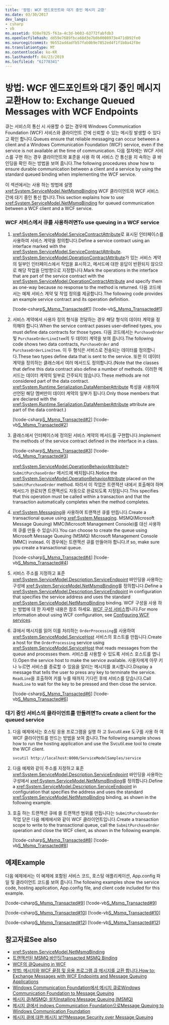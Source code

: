 ```yaml
---
title: '방법: WCF 엔드포인트와 대기 중인 메시지 교환'
ms.date: 03/30/2017
dev_langs:
- csharp
- vb
ms.assetid: 938e7825-f63a-4c3d-b603-63772fabfdb3
ms.openlocfilehash: dd59e7689fbca68d3e7b0b0008973e471d092fe0
ms.sourcegitcommit: 9b552addadfb57fab0b9e7852ed4f1f1b8a42f8e
ms.translationtype: MT
ms.contentlocale: ko-KR
ms.lasthandoff: 04/23/2019
ms.locfileid: "61778341"
---
```

# <a name="how-to-exchange-queued-messages-with-wcf-endpoints"></a><span data-ttu-id="44225-102">방법: WCF 엔드포인트와 대기 중인 메시지 교환</span><span class="sxs-lookup"><span data-stu-id="44225-102">How to: Exchange Queued Messages with WCF Endpoints</span></span>
<span data-ttu-id="44225-103">큐는 서비스의 통신 시 사용할 수 없는 경우에 Windows Communication Foundation (WCF) 서비스와 클라이언트 간에 신뢰할 수 있는 메시징 발생할 수 있다고 확인 합니다.</span><span class="sxs-lookup"><span data-stu-id="44225-103">Queues ensure that reliable messaging can occur between a client and a Windows Communication Foundation (WCF) service, even if the service is not available at the time of communication.</span></span> <span data-ttu-id="44225-104">다음 절차에는 WCF 서비스를 구현 하는 경우 클라이언트와 표준을 사용 하 여 서비스 간 통신을 지 속하는 큐 바인딩을 확인 하는 방법을 보여 줍니다.</span><span class="sxs-lookup"><span data-stu-id="44225-104">The following procedures show how to ensure durable communication between a client and a service by using the standard queued binding when implementing the WCF service.</span></span>  
  
 <span data-ttu-id="44225-105">이 섹션에서는 사용 하는 방법에 설명 <xref:System.ServiceModel.NetMsmqBinding> WCF 클라이언트와 WCF 서비스 간에 대기 중인 통신 합니다.</span><span class="sxs-lookup"><span data-stu-id="44225-105">This section explains how to use <xref:System.ServiceModel.NetMsmqBinding> for queued communication between a WCF client and a WCF service.</span></span>  
  
### <a name="to-use-queuing-in-a-wcf-service"></a><span data-ttu-id="44225-106">WCF 서비스에서 큐를 사용하려면</span><span class="sxs-lookup"><span data-stu-id="44225-106">To use queuing in a WCF service</span></span>  
  
1. <span data-ttu-id="44225-107"><xref:System.ServiceModel.ServiceContractAttribute>로 표시된 인터페이스를 사용하여 서비스 계약을 정의합니다.</span><span class="sxs-lookup"><span data-stu-id="44225-107">Define a service contract using an interface marked with the <xref:System.ServiceModel.ServiceContractAttribute>.</span></span> <span data-ttu-id="44225-108"><xref:System.ServiceModel.OperationContractAttribute>가 있는 서비스 계약의 일부인 인터페이스에서 작업을 표시하고, 메서드에 대한 응답이 반환되지 않으므로 해당 작업을 단방향으로 지정합니다.</span><span class="sxs-lookup"><span data-stu-id="44225-108">Mark the operations in the interface that are part of the service contract with the <xref:System.ServiceModel.OperationContractAttribute> and specify them as one-way because no response to the method is returned.</span></span> <span data-ttu-id="44225-109">다음 코드에서는 예제 서비스 계약 및 작업 정의를 제공합니다.</span><span class="sxs-lookup"><span data-stu-id="44225-109">The following code provides an example service contract and its operation definition.</span></span>  
  
     [!code-csharp[S_Msmq_Transacted#1](../../../../samples/snippets/csharp/VS_Snippets_CFX/s_msmq_transacted/cs/service.cs#1)]
     [!code-vb[S_Msmq_Transacted#1](../../../../samples/snippets/visualbasic/VS_Snippets_CFX/s_msmq_transacted/vb/service.vb#1)]  
  
2. <span data-ttu-id="44225-110">서비스 계약에서 사용자 정의 형식을 전달하는 경우 해당 형식의 데이터 계약을 정의해야 합니다.</span><span class="sxs-lookup"><span data-stu-id="44225-110">When the service contract passes user-defined types, you must define data contracts for those types.</span></span> <span data-ttu-id="44225-111">다음 코드에서는 `PurchaseOrder` 및 `PurchaseOrderLineItem`의 두 데이터 계약을 보여 줍니다.</span><span class="sxs-lookup"><span data-stu-id="44225-111">The following code shows two data contracts, `PurchaseOrder` and `PurchaseOrderLineItem`.</span></span> <span data-ttu-id="44225-112">이 두 형식은 서비스로 전송되는 데이터를 정의합니다.</span><span class="sxs-lookup"><span data-stu-id="44225-112">These two types define data that is sent to the service.</span></span> <span data-ttu-id="44225-113">또한 이 데이터 계약을 정의하는 클래스에서 여러 메서드도 정의합니다.</span><span class="sxs-lookup"><span data-stu-id="44225-113">(Note that the classes that define this data contract also define a number of methods.</span></span> <span data-ttu-id="44225-114">이러한 메서드는 데이터 계약의 일부로 간주되지 않습니다.</span><span class="sxs-lookup"><span data-stu-id="44225-114">These methods are not considered part of the data contract.</span></span> <span data-ttu-id="44225-115"><xref:System.Runtime.Serialization.DataMemberAttribute> 특성을 사용하여 선언된 해당 멤버만이 데이터 계약의 일부가 됩니다.</span><span class="sxs-lookup"><span data-stu-id="44225-115">Only those members that are declared with the <xref:System.Runtime.Serialization.DataMemberAttribute> attribute are part of the data contract.)</span></span>  
  
     [!code-csharp[S_Msmq_Transacted#2](../../../../samples/snippets/csharp/VS_Snippets_CFX/s_msmq_transacted/cs/service.cs#2)]
     [!code-vb[S_Msmq_Transacted#2](../../../../samples/snippets/visualbasic/VS_Snippets_CFX/s_msmq_transacted/vb/service.vb#2)]  
  
3. <span data-ttu-id="44225-116">클래스에서 인터페이스에 정의된 서비스 계약의 메서드를 구현합니다.</span><span class="sxs-lookup"><span data-stu-id="44225-116">Implement the methods of the service contract defined in the interface in a class.</span></span>  
  
     [!code-csharp[S_Msmq_Transacted#3](../../../../samples/snippets/csharp/VS_Snippets_CFX/s_msmq_transacted/cs/service.cs#3)]
     [!code-vb[S_Msmq_Transacted#3](../../../../samples/snippets/visualbasic/VS_Snippets_CFX/s_msmq_transacted/vb/service.vb#3)]  
  
     <span data-ttu-id="44225-117"><xref:System.ServiceModel.OperationBehaviorAttribute>는 `SubmitPurchaseOrder` 메서드에 배치됩니다.</span><span class="sxs-lookup"><span data-stu-id="44225-117">Notice the <xref:System.ServiceModel.OperationBehaviorAttribute> placed on the `SubmitPurchaseOrder` method.</span></span> <span data-ttu-id="44225-118">따라서 이 작업은 트랜잭션 내에서 호출해야 하며 메서드가 완료되면 트랜잭션도 자동으로 완료되도록 지정됩니다.</span><span class="sxs-lookup"><span data-stu-id="44225-118">This specifies that this operation must be called within a transaction and that the transaction automatically completes when the method completes.</span></span>  
  
4. <span data-ttu-id="44225-119"><xref:System.Messaging>을 사용하여 트랜잭션 큐를 만듭니다.</span><span class="sxs-lookup"><span data-stu-id="44225-119">Create a transactional queue using <xref:System.Messaging>.</span></span> <span data-ttu-id="44225-120">MSMQ(Microsoft Message Queuing) MMC(Microsoft Management Console)를 대신 사용하여 큐를 만들 수 있습니다.</span><span class="sxs-lookup"><span data-stu-id="44225-120">You can choose to create the queue using Microsoft Message Queuing (MSMQ) Microsoft Management Console (MMC) instead.</span></span> <span data-ttu-id="44225-121">이 경우에는 트랜잭션 큐를 만들어야 합니다.</span><span class="sxs-lookup"><span data-stu-id="44225-121">If so, make sure you create a transactional queue.</span></span>  
  
     [!code-csharp[S_Msmq_Transacted#4](../../../../samples/snippets/csharp/VS_Snippets_CFX/s_msmq_transacted/cs/hostapp.cs#4)]
     [!code-vb[S_Msmq_Transacted#4](../../../../samples/snippets/visualbasic/VS_Snippets_CFX/s_msmq_transacted/vb/hostapp.vb#4)]  
  
5. <span data-ttu-id="44225-122">서비스 주소를 지정하고 표준 <xref:System.ServiceModel.Description.ServiceEndpoint> 바인딩을 사용하는 구성에 <xref:System.ServiceModel.NetMsmqBinding>를 정의합니다.</span><span class="sxs-lookup"><span data-stu-id="44225-122">Define a <xref:System.ServiceModel.Description.ServiceEndpoint> in configuration that specifies the service address and uses the standard <xref:System.ServiceModel.NetMsmqBinding> binding.</span></span> <span data-ttu-id="44225-123">WCF 구성을 사용 하는 방법에 대 한 자세한 내용은 참조 하세요. [WCF 구성 서비스](../configuring-services.md)합니다.</span><span class="sxs-lookup"><span data-stu-id="44225-123">For more information about using WCF configuration, see [Configuring WCF services](../configuring-services.md).</span></span>  

6. <span data-ttu-id="44225-124">큐에서 메시지를 읽어 이를 처리하는 `OrderProcessing`를 사용하여 <xref:System.ServiceModel.ServiceHost> 서비스의 호스트를 만듭니다.</span><span class="sxs-lookup"><span data-stu-id="44225-124">Create a host for the `OrderProcessing` service using <xref:System.ServiceModel.ServiceHost> that reads messages from the queue and processes them.</span></span> <span data-ttu-id="44225-125">서비스를 사용할 수 있도록 서비스 호스트를 엽니다.</span><span class="sxs-lookup"><span data-stu-id="44225-125">Open the service host to make the service available.</span></span> <span data-ttu-id="44225-126">사용자에게 아무 키나 누르면 서비스를 종료할 수 있음을 알리는 메시지를 표시합니다.</span><span class="sxs-lookup"><span data-stu-id="44225-126">Display a message that tells the user to press any key to terminate the service.</span></span> <span data-ttu-id="44225-127">`ReadLine`을 호출하여 키를 누를 때까지 기다린 후에 서비스를 닫습니다.</span><span class="sxs-lookup"><span data-stu-id="44225-127">Call `ReadLine` to wait for the key to be pressed and then close the service.</span></span>  
  
     [!code-csharp[S_Msmq_Transacted#6](../../../../samples/snippets/csharp/VS_Snippets_CFX/s_msmq_transacted/cs/hostapp.cs#6)]
     [!code-vb[S_Msmq_Transacted#6](../../../../samples/snippets/visualbasic/VS_Snippets_CFX/s_msmq_transacted/vb/hostapp.vb#6)]  
  
### <a name="to-create-a-client-for-the-queued-service"></a><span data-ttu-id="44225-128">대기 중인 서비스의 클라이언트를 만들려면</span><span class="sxs-lookup"><span data-stu-id="44225-128">To create a client for the queued service</span></span>  
  
1. <span data-ttu-id="44225-129">다음 예제에서는 호스팅 응용 프로그램을 실행 하 고 Svcutil.exe 도구를 사용 하 여 WCF 클라이언트를 만드는 방법을 보여 줍니다.</span><span class="sxs-lookup"><span data-stu-id="44225-129">The following example shows how to run the hosting application and use the Svcutil.exe tool to create the WCF client.</span></span>  
  
    ```  
    svcutil http://localhost:8000/ServiceModelSamples/service  
    ```  
  
2. <span data-ttu-id="44225-130">다음 예제와 같이 주소를 지정하고 표준 <xref:System.ServiceModel.Description.ServiceEndpoint> 바인딩을 사용하는 구성에서 <xref:System.ServiceModel.NetMsmqBinding>를 정의합니다.</span><span class="sxs-lookup"><span data-stu-id="44225-130">Define a <xref:System.ServiceModel.Description.ServiceEndpoint> in configuration that specifies the address and uses the standard <xref:System.ServiceModel.NetMsmqBinding> binding, as shown in the following example.</span></span>  

3. <span data-ttu-id="44225-131">호출 하는 트랜잭션 큐에 쓸 트랜잭션 범위를 만듭니다는 `SubmitPurchaseOrder` 작업 닫은 다음 예제에서와 같이 WCF 클라이언트입니다.</span><span class="sxs-lookup"><span data-stu-id="44225-131">Create a transaction scope to write to the transactional queue, call the `SubmitPurchaseOrder` operation and close the WCF client, as shown in the following example.</span></span>  
  
     [!code-csharp[S_Msmq_Transacted#8](../../../../samples/snippets/csharp/VS_Snippets_CFX/s_msmq_transacted/cs/client.cs#8)]
     [!code-vb[S_Msmq_Transacted#8](../../../../samples/snippets/visualbasic/VS_Snippets_CFX/s_msmq_transacted/vb/client.vb#8)]  
  
## <a name="example"></a><span data-ttu-id="44225-132">예제</span><span class="sxs-lookup"><span data-stu-id="44225-132">Example</span></span>  
 <span data-ttu-id="44225-133">다음 예제에서는 이 예제에 포함된 서비스 코드, 호스팅 애플리케이션, App.config 파일 및 클라이언트 코드를 보여 줍니다.</span><span class="sxs-lookup"><span data-stu-id="44225-133">The following examples show the service code, hosting application, App.config file, and client code included for this example.</span></span>  
  
 [!code-csharp[S_Msmq_Transacted#9](../../../../samples/snippets/csharp/VS_Snippets_CFX/s_msmq_transacted/cs/service.cs#9)]
 [!code-vb[S_Msmq_Transacted#9](../../../../samples/snippets/visualbasic/VS_Snippets_CFX/s_msmq_transacted/vb/service.vb#9)]  
  
 [!code-csharp[S_Msmq_Transacted#10](../../../../samples/snippets/csharp/VS_Snippets_CFX/s_msmq_transacted/cs/hostapp.cs#10)]
 [!code-vb[S_Msmq_Transacted#10](../../../../samples/snippets/visualbasic/VS_Snippets_CFX/s_msmq_transacted/vb/hostapp.vb#10)]  

 [!code-csharp[S_Msmq_Transacted#12](../../../../samples/snippets/csharp/VS_Snippets_CFX/s_msmq_transacted/cs/client.cs#12)]
 [!code-vb[S_Msmq_Transacted#12](../../../../samples/snippets/visualbasic/VS_Snippets_CFX/s_msmq_transacted/vb/client.vb#12)]  

## <a name="see-also"></a><span data-ttu-id="44225-134">참고자료</span><span class="sxs-lookup"><span data-stu-id="44225-134">See also</span></span>

- <xref:System.ServiceModel.NetMsmqBinding>
- [<span data-ttu-id="44225-135">트랜잭션된 MSMQ 바인딩</span><span class="sxs-lookup"><span data-stu-id="44225-135">Transacted MSMQ Binding</span></span>](../../../../docs/framework/wcf/samples/transacted-msmq-binding.md)
- [<span data-ttu-id="44225-136">WCF의 큐</span><span class="sxs-lookup"><span data-stu-id="44225-136">Queuing in WCF</span></span>](../../../../docs/framework/wcf/feature-details/queuing-in-wcf.md)
- [<span data-ttu-id="44225-137">방법: 메시지와 WCF 끝점 및 응용 프로그램 큐 메시지를 교환 합니다.</span><span class="sxs-lookup"><span data-stu-id="44225-137">How to: Exchange Messages with WCF Endpoints and Message Queuing Applications</span></span>](../../../../docs/framework/wcf/feature-details/how-to-exchange-messages-with-wcf-endpoints-and-message-queuing-applications.md)
- [<span data-ttu-id="44225-138">Windows Communication Foundation에서 메시지 큐로</span><span class="sxs-lookup"><span data-stu-id="44225-138">Windows Communication Foundation to Message Queuing</span></span>](../../../../docs/framework/wcf/samples/wcf-to-message-queuing.md)
- [<span data-ttu-id="44225-139">메시지 큐(MSMQ) 설치</span><span class="sxs-lookup"><span data-stu-id="44225-139">Installing Message Queuing (MSMQ)</span></span>](../../../../docs/framework/wcf/samples/installing-message-queuing-msmq.md)
- [<span data-ttu-id="44225-140">메시지 큐에서 indows Communication Foundation으로</span><span class="sxs-lookup"><span data-stu-id="44225-140">Message Queuing to Windows Communication Foundation</span></span>](../../../../docs/framework/wcf/samples/message-queuing-to-wcf.md)
- [<span data-ttu-id="44225-141">메시지 큐에 대한 메시지 보안</span><span class="sxs-lookup"><span data-stu-id="44225-141">Message Security over Message Queuing</span></span>](../../../../docs/framework/wcf/samples/message-security-over-message-queuing.md)
